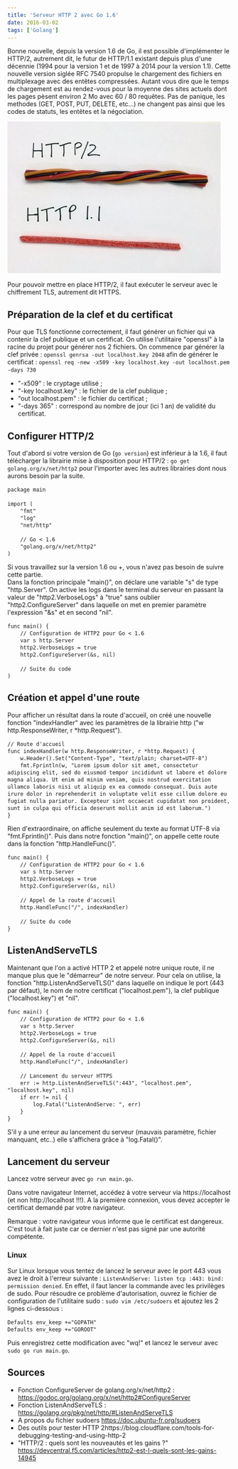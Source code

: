 ```yaml
---
title: 'Serveur HTTP 2 avec Go 1.6'
date: 2016-03-02
tags: ['Golang']
---
```


Bonne nouvelle, depuis la version 1.6 de Go, il est possible d'implémenter le HTTP/2, autrement dit, le futur de HTTP/1.1 existant depuis plus d'une décennie (1994 pour la version 1 et de 1997 à 2014 pour la version 1.1). Cette nouvelle version siglée RFC 7540 propulse le chargement des fichiers en multiplexage avec des entêtes compressées. Autant vous dire que le temps de chargement est au rendez-vous pour la moyenne des sites actuels dont les pages pèsent environ 2 Mo avec 60 / 80 requêtes. Pas de panique, les methodes (GET, POST, PUT, DELETE, etc...) ne changent pas ainsi que les codes de statuts, les entêtes et la négociation.

![](./img/http1.1_vs_http2.jpg)

Pour pouvoir mettre en place HTTP/2, il faut exécuter le serveur avec le chiffrement TLS, autrement dit HTTPS.

## Préparation de la clef et du certificat

Pour que TLS fonctionne correctement, il faut générer un fichier qui va contenir la clef publique et un certificat. On utilise l'utilitaire "openssl" à la racine du projet pour générer nos 2 fichiers.
On commence par générer la clef privée : `openssl genrsa -out localhost.key 2048` afin de générer le certificat : `openssl req -new -x509 -key localhost.key -out localhost.pem -days 730`

- "-x509" : le cryptage utilisé ;
- "-key localhost.key" : le fichier de la clef publique ;
- "out localhost.pem" : le fichier du certificat ;
- "-days 365" : correspond au nombre de jour (ici 1 an) de validité du certificat.

## Configurer HTTP/2

Tout d'abord si votre version de Go (`go version`) est inférieur à la 1.6, il faut télécharger la librairie mise à disposition pour HTTP/2 : `go get golang.org/x/net/http2` pour l'importer avec les autres librairies dont nous aurons besoin par la suite.

```golang
package main

import (
    "fmt"
    "log"
    "net/http"

    // Go < 1.6
    "golang.org/x/net/http2"
)
```

Si vous travaillez sur la version 1.6 ou +, vous n'avez pas besoin de suivre cette partie.  
Dans la fonction principale "main()", on déclare une variable "s" de type "http.Server". On active les logs dans le terminal du serveur en passant la valeur de "http2.VerboseLogs" à "true" sans oublier "http2.ConfigureServer" dans laquelle on met en premier paramètre l'expression "&s" et en second "nil".

```golang
func main() {
    // Configuration de HTTP2 pour Go < 1.6
    var s http.Server
    http2.VerboseLogs = true
    http2.ConfigureServer(&s, nil)

    // Suite du code
)
```

## Création et appel d'une route

Pour afficher un résultat dans la route d'accueil, on créé une nouvelle fonction "indexHandler" avec les paramètres de la librairie http ("w http.ResponseWriter, r *http.Request").

```golang
// Route d'accueil
func indexHandler(w http.ResponseWriter, r *http.Request) {
    w.Header().Set("Content-Type", "text/plain; charset=UTF-8")
    fmt.Fprintln(w, "Lorem ipsum dolor sit amet, consectetur adipiscing elit, sed do eiusmod tempor incididunt ut labore et dolore magna aliqua. Ut enim ad minim veniam, quis nostrud exercitation ullamco laboris nisi ut aliquip ex ea commodo consequat. Duis aute irure dolor in reprehenderit in voluptate velit esse cillum dolore eu fugiat nulla pariatur. Excepteur sint occaecat cupidatat non proident, sunt in culpa qui officia deserunt mollit anim id est laborum.")
}
```

Rien d'extraordinaire, on affiche seulement du texte au format UTF-8 via "fmt.Fprintln()". Puis dans notre fonction "main()", on appelle cette route dans la fonction "http.HandleFunc()".

```golang
func main() {
    // Configuration de HTTP2 pour Go < 1.6
    var s http.Server
    http2.VerboseLogs = true
    http2.ConfigureServer(&s, nil)

    // Appel de la route d'accueil
    http.HandleFunc("/", indexHandler)

    // Suite du code
}
```

## ListenAndServeTLS

Maintenant que l'on a activé HTTP 2 et appelé notre unique route, il ne manque plus que le "démarreur" de notre serveur. Pour cela on utilise, la fonction "http.ListenAndServeTLS()" dans laquelle on indique le port (443 par défaut), le nom de notre certificat ("localhost.pem"), la clef publique ("localhost.key") et "nil".

```golang
func main() {
    // Configuration de HTTP2 pour Go < 1.6
    var s http.Server
    http2.VerboseLogs = true
    http2.ConfigureServer(&s, nil)

    // Appel de la route d'accueil
    http.HandleFunc("/", indexHandler)

    // Lancement du serveur HTTPS
    err := http.ListenAndServeTLS(":443", "localhost.pem", "localhost.key", nil)
    if err != nil {
        log.Fatal("ListenAndServe: ", err)
    }
}
```

S'il y a une erreur au lancement du serveur (mauvais paramètre, fichier manquant, etc..) elle s'affichera grâce à "log.Fatal()".

## Lancement du serveur

Lancez votre serveur avec `go run main.go`.

Dans votre navigateur Internet, accédez à votre serveur via https://localhost (et non http://localhost !!!). A la première connexion, vous devez accepter le certificat demandé par votre navigateur.

Remarque : votre navigateur vous informe que le certificat est dangereux. C'est tout à fait juste car ce dernier n'est pas signé par une autorité compétente.

### Linux

Sur Linux lorsque vous tentez de lancez le serveur avec le port 443 vous avez le droit à l'erreur suivante : `ListenAndServe: listen tcp :443: bind: permission denied`. En effet, il faut lancer la commande avec les privilèges de sudo.
Pour résoudre ce problème d'autorisation, ouvrez le fichier de configuration de l'utilitaire sudo : `sudo vim /etc/sudoers` et ajoutez les 2 lignes ci-dessous :

```
Defaults env_keep +="GOPATH"
Defaults env_keep +="GOROOT"
```

Puis enregistrez cette modification avec "wq!" et lancez le serveur avec `sudo go run main.go`.

## Sources

- Fonction ConfigureServer de golang.org/x/net/http2 : https://godoc.org/golang.org/x/net/http2#ConfigureServer
- Fonction ListenAndServeTLS : https://golang.org/pkg/net/http/#ListenAndServeTLS
- A propos du fichier sudoers https://doc.ubuntu-fr.org/sudoers
- Des outils pour tester HTTP 2https://blog.cloudflare.com/tools-for-debugging-testing-and-using-http-2
- "HTTP/2 : quels sont les nouveautés et les gains ?" https://devcentral.f5.com/articles/http2-est-l-quels-sont-les-gains-14945
